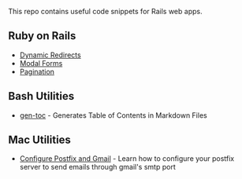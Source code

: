This repo contains useful code snippets for Rails web apps.

## Ruby on Rails
- [Dynamic Redirects](ruby_on_rails/dynamic_redirects.md)
- [Modal Forms](ruby_on_rails/modal_forms.md)
- [Pagination](ruby_on_rails/pagination.md)

## Bash Utilities
- [gen-toc](bash_utils/gen-toc.md) - Generates Table of Contents in Markdown Files

## Mac Utilities
- [Configure Postfix and Gmail](mac/postfix_gmail_setup.md) - Learn how to configure your postfix server to send emails through gmail's smtp port
